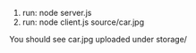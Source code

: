 1. run: node server.js
2. run: node client.js source/car.jpg

You should see car.jpg uploaded under storage/
